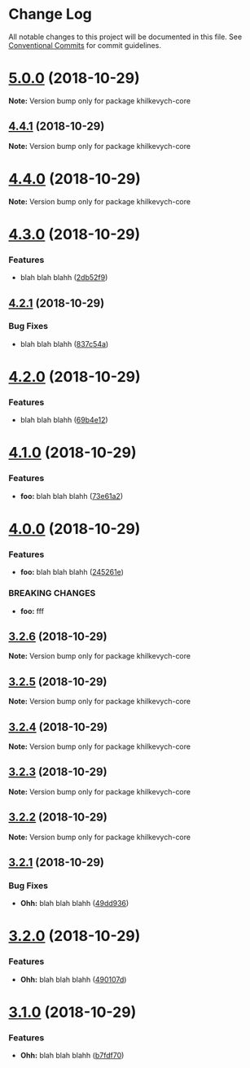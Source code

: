 # Change Log

All notable changes to this project will be documented in this file.
See [Conventional Commits](https://conventionalcommits.org) for commit guidelines.

# [5.0.0](https://github.com/LotharII/semantic-test/compare/v4.4.1...v5.0.0) (2018-10-29)

**Note:** Version bump only for package khilkevych-core





## [4.4.1](https://github.com/LotharII/semantic-test/compare/v4.4.0...v4.4.1) (2018-10-29)

**Note:** Version bump only for package khilkevych-core





# [4.4.0](https://github.com/LotharII/semantic-test/compare/v4.3.0...v4.4.0) (2018-10-29)

**Note:** Version bump only for package khilkevych-core





# [4.3.0](https://github.com/LotharII/semantic-test/compare/v4.2.1...v4.3.0) (2018-10-29)


### Features

* blah blah blahh ([2db52f9](https://github.com/LotharII/semantic-test/commit/2db52f9))





## [4.2.1](https://github.com/LotharII/semantic-test/compare/v4.2.0...v4.2.1) (2018-10-29)


### Bug Fixes

* blah blah blahh ([837c54a](https://github.com/LotharII/semantic-test/commit/837c54a))





# [4.2.0](https://github.com/LotharII/semantic-test/compare/v4.1.0...v4.2.0) (2018-10-29)


### Features

* blah blah blahh ([69b4e12](https://github.com/LotharII/semantic-test/commit/69b4e12))





# [4.1.0](https://github.com/LotharII/semantic-test/compare/v4.0.0...v4.1.0) (2018-10-29)


### Features

* **foo:** blah blah blahh ([73e61a2](https://github.com/LotharII/semantic-test/commit/73e61a2))





# [4.0.0](https://github.com/LotharII/semantic-test/compare/v3.2.6...v4.0.0) (2018-10-29)


### Features

* **foo:** blah blah blahh ([245261e](https://github.com/LotharII/semantic-test/commit/245261e))


### BREAKING CHANGES

* **foo:** fff





## [3.2.6](https://github.com/LotharII/semantic-test/compare/v3.2.5...v3.2.6) (2018-10-29)

**Note:** Version bump only for package khilkevych-core





## [3.2.5](https://github.com/LotharII/semantic-test/compare/v3.2.4...v3.2.5) (2018-10-29)

**Note:** Version bump only for package khilkevych-core





## [3.2.4](https://github.com/LotharII/semantic-test/compare/v3.2.3...v3.2.4) (2018-10-29)

**Note:** Version bump only for package khilkevych-core





## [3.2.3](https://github.com/LotharII/semantic-test/compare/v3.2.2...v3.2.3) (2018-10-29)

**Note:** Version bump only for package khilkevych-core





## [3.2.2](https://github.com/LotharII/semantic-test/compare/v3.2.1...v3.2.2) (2018-10-29)

**Note:** Version bump only for package khilkevych-core





## [3.2.1](https://github.com/LotharII/semantic-test/compare/v3.2.0...v3.2.1) (2018-10-29)


### Bug Fixes

* **Ohh:** blah blah blahh ([49dd936](https://github.com/LotharII/semantic-test/commit/49dd936))





# [3.2.0](https://github.com/LotharII/semantic-test/compare/v3.1.0...v3.2.0) (2018-10-29)


### Features

* **Ohh:** blah blah blahh ([490107d](https://github.com/LotharII/semantic-test/commit/490107d))





# [3.1.0](https://github.com/LotharII/semantic-test/compare/v3.0.1...v3.1.0) (2018-10-29)


### Features

* **Ohh:** blah blah blahh ([b7fdf70](https://github.com/LotharII/semantic-test/commit/b7fdf70))
